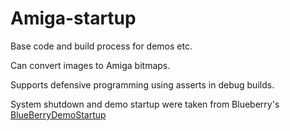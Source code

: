 # Amiga-startup

Base code and build process for demos etc.

Can convert images to Amiga bitmaps.

Supports defensive programming using asserts in debug builds.

System shutdown and demo startup were taken from Blueberry's
[BlueBerryDemoStartup](http://ada.untergrund.net/forum/index.php?action=vthread&forum=4&topic=444)
